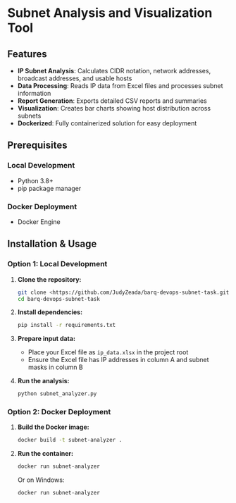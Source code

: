 # Subnet Analysis and Visualization Tool

## Features
- **IP Subnet Analysis**: Calculates CIDR notation, network addresses, broadcast addresses, and usable hosts
- **Data Processing**: Reads IP data from Excel files and processes subnet information
- **Report Generation**: Exports detailed CSV reports and summaries
- **Visualization**: Creates bar charts showing host distribution across subnets
- **Dockerized**: Fully containerized solution for easy deployment

## Prerequisites
### Local Development
- Python 3.8+
- pip package manager

### Docker Deployment
- Docker Engine

## Installation & Usage

### Option 1: Local Development

1. **Clone the repository:**
   ```bash
   git clone <https://github.com/JudyZeada/barq-devops-subnet-task.git>
   cd barq-devops-subnet-task
   ```

2. **Install dependencies:**
   ```bash
   pip install -r requirements.txt
   ```

3. **Prepare input data:**
   - Place your Excel file as `ip_data.xlsx` in the project root
   - Ensure the Excel file has IP addresses in column A and subnet masks in column B

4. **Run the analysis:**
   ```bash
   python subnet_analyzer.py
   ```

### Option 2: Docker Deployment

1. **Build the Docker image:**
   ```bash
   docker build -t subnet-analyzer .
   ```

2. **Run the container:**
   ```bash
   docker run subnet-analyzer
   ```

   Or on Windows:
   ```bash
   docker run subnet-analyzer
   ```
